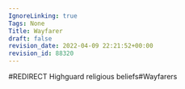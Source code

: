 ```yaml
---
IgnoreLinking: true
Tags: None
Title: Wayfarer
draft: false
revision_date: 2022-04-09 22:21:52+00:00
revision_id: 88320
---
```


#REDIRECT Highguard religious beliefs#Wayfarers